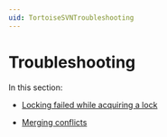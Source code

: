 ```yaml
---
uid: TortoiseSVNTroubleshooting
---
```


# Troubleshooting

In this section:

- [Locking failed while acquiring a lock](xref:Locking_failed_while_acquiring_a_lock)

- [Merging conflicts](xref:Merging_conflicts)
